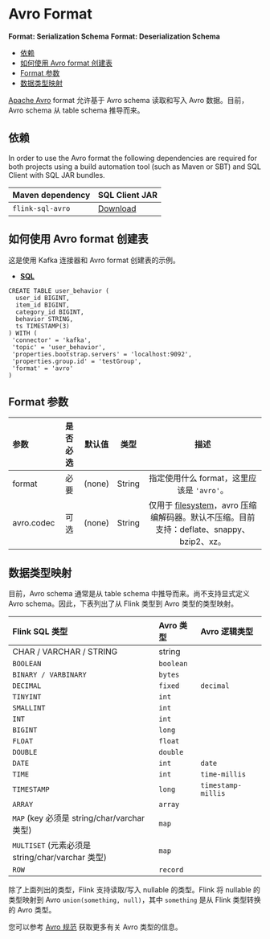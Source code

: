 # Avro Format

**Format: Serialization Schema** **Format: Deserialization Schema**

- [依赖](https://ci.apache.org/projects/flink/flink-docs-release-1.12/zh/dev/table/connectors/formats/avro.html#依赖)
- [如何使用 Avro format 创建表](https://ci.apache.org/projects/flink/flink-docs-release-1.12/zh/dev/table/connectors/formats/avro.html#如何使用-avro-format-创建表)
- [Format 参数](https://ci.apache.org/projects/flink/flink-docs-release-1.12/zh/dev/table/connectors/formats/avro.html#format-参数)
- [数据类型映射](https://ci.apache.org/projects/flink/flink-docs-release-1.12/zh/dev/table/connectors/formats/avro.html#数据类型映射)

[Apache Avro](https://avro.apache.org/) format 允许基于 Avro schema 读取和写入 Avro 数据。目前，Avro schema 从 table schema 推导而来。

## 依赖

In order to use the Avro format the following dependencies are required for both projects using a build automation tool (such as Maven or SBT) and SQL Client with SQL JAR bundles.

| Maven dependency | SQL Client JAR                                               |
| :--------------- | :----------------------------------------------------------- |
| `flink-sql-avro` | [Download](https://repo.maven.apache.org/maven2/org/apache/flink/flink-sql-avro/1.12.0/flink-sql-avro-1.12.0.jar) |

## 如何使用 Avro format 创建表

这是使用 Kafka 连接器和 Avro format 创建表的示例。

- [**SQL**](https://ci.apache.org/projects/flink/flink-docs-release-1.12/zh/dev/table/connectors/formats/avro.html#tab_SQL_0)

```
CREATE TABLE user_behavior (
  user_id BIGINT,
  item_id BIGINT,
  category_id BIGINT,
  behavior STRING,
  ts TIMESTAMP(3)
) WITH (
 'connector' = 'kafka',
 'topic' = 'user_behavior',
 'properties.bootstrap.servers' = 'localhost:9092',
 'properties.group.id' = 'testGroup',
 'format' = 'avro'
)
```

## Format 参数

| 参数       | 是否必选 | 默认值 |  类型  |                             描述                             |
| :--------- | :------: | :----: | :----: | :----------------------------------------------------------: |
| format     |   必要   | (none) | String |          指定使用什么 format，这里应该是 `'avro'`。          |
| avro.codec |   可选   | (none) | String | 仅用于 [filesystem](https://ci.apache.org/projects/flink/flink-docs-release-1.12/zh/dev/table/connectors/filesystem.html)，avro 压缩编解码器。默认不压缩。目前支持：deflate、snappy、bzip2、xz。 |

## 数据类型映射

目前，Avro schema 通常是从 table schema 中推导而来。尚不支持显式定义 Avro schema。因此，下表列出了从 Flink 类型到 Avro 类型的类型映射。

| Flink SQL 类型                                   | Avro 类型 | Avro 逻辑类型      |
| :----------------------------------------------- | :-------- | :----------------- |
| CHAR / VARCHAR / STRING                          | string    |                    |
| `BOOLEAN`                                        | `boolean` |                    |
| `BINARY / VARBINARY`                             | `bytes`   |                    |
| `DECIMAL`                                        | `fixed`   | `decimal`          |
| `TINYINT`                                        | `int`     |                    |
| `SMALLINT`                                       | `int`     |                    |
| `INT`                                            | `int`     |                    |
| `BIGINT`                                         | `long`    |                    |
| `FLOAT`                                          | `float`   |                    |
| `DOUBLE`                                         | `double`  |                    |
| `DATE`                                           | `int`     | `date`             |
| `TIME`                                           | `int`     | `time-millis`      |
| `TIMESTAMP`                                      | `long`    | `timestamp-millis` |
| `ARRAY`                                          | `array`   |                    |
| `MAP` (key 必须是 string/char/varchar 类型)      | `map`     |                    |
| `MULTISET` (元素必须是 string/char/varchar 类型) | `map`     |                    |
| `ROW`                                            | `record`  |                    |

除了上面列出的类型，Flink 支持读取/写入 nullable 的类型。Flink 将 nullable 的类型映射到 Avro `union(something, null)`，其中 `something` 是从 Flink 类型转换的 Avro 类型。

您可以参考 [Avro 规范](https://avro.apache.org/docs/current/spec.html) 获取更多有关 Avro 类型的信息。